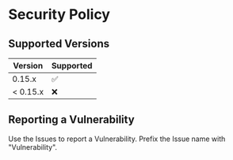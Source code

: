 # Security Policy

## Supported Versions

| Version  | Supported          |
| -------- | ------------------ |
| 0.15.x   | :white_check_mark: |
| < 0.15.x | :x:                |

## Reporting a Vulnerability

Use the Issues to report a Vulnerability. Prefix the Issue name with "Vulnerability".
